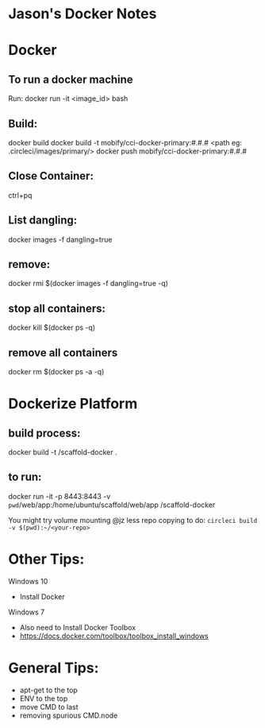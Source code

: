 # Jason's Docker Notes

# Docker
## To run a docker machine
Run:
docker run -it <image_id> bash 

## Build:
docker build <path>
docker build -t mobify/cci-docker-primary:#.#.# <path eg: .circleci/images/primary/>
docker push mobify/cci-docker-primary:#.#.#

## Close Container:
ctrl+pq

## List dangling:
docker images -f dangling=true

## remove:
docker rmi $(docker images -f dangling=true -q)

## stop all containers:
docker kill $(docker ps -q)
## remove all containers
docker rm $(docker ps -a -q)

# Dockerize Platform
## build process:
docker build -t <project>/scaffold-docker .

## to run:
docker run -it -p 8443:8443 -v `pwd`/web/app:/home/ubuntu/scaffold/web/app <project>/scaffold-docker

You might try volume mounting @jz less repo copying to do:
`circleci build -v $(pwd):~/<your-repo>`


# Other Tips:
Windows 10
- Install Docker

Windows 7
- Also need to Install Docker Toolbox
- https://docs.docker.com/toolbox/toolbox_install_windows


# General Tips:
* apt-get to the top
* ENV to the top
* move CMD to last
* removing spurious CMD.node